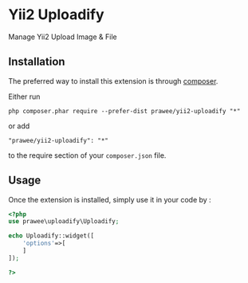Yii2 Uploadify
==============
Manage Yii2 Upload Image & File

Installation
------------

The preferred way to install this extension is through [composer](http://getcomposer.org/download/).

Either run

```
php composer.phar require --prefer-dist prawee/yii2-uploadify "*"
```

or add

```
"prawee/yii2-uploadify": "*"
```

to the require section of your `composer.json` file.


Usage
-----

Once the extension is installed, simply use it in your code by  :

```php
<?php
use prawee\uploadify\Uploadify;

echo Uploadify::widget([
    'options'=>[
    ]
]); 

?>
```